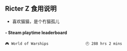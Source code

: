 ## Ricter Z 食用说明
- 喜欢猫猫，是个冇猫孤儿

<!-- steam-box start -->
#### - Steam playtime leaderboard
```text
🎮 World of Warships                 🕘 288 hrs 2 mins
```
<!-- Powered by https://github.com/YouEclipse/steam-box . -->
<!-- steam-box end -->
